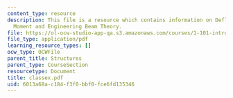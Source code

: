 ```yaml
---
content_type: resource
description: This file is a resource which contains information on Deflection, Bending
  Moment and Engineering Beam Theory.
file: https://ol-ocw-studio-app-qa.s3.amazonaws.com/courses/1-101-introduction-to-civil-and-environmental-engineering-design-i-fall-2006/6013a68ac184f3f0bbf0fce6fd135346_classex.pdf
file_type: application/pdf
learning_resource_types: []
ocw_type: OCWFile
parent_title: Structures
parent_type: CourseSection
resourcetype: Document
title: classex.pdf
uid: 6013a68a-c184-f3f0-bbf0-fce6fd135346
---
```


